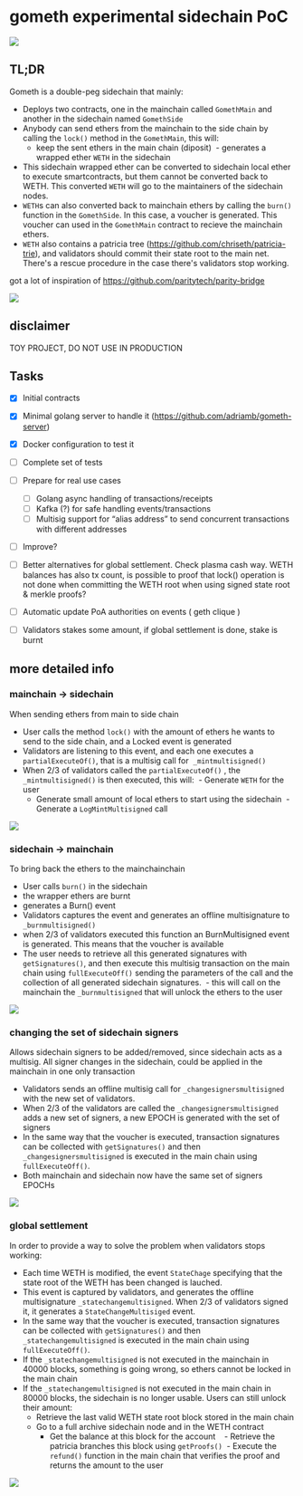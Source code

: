 # gometh experimental sidechain PoC

![](./res/gometh.png)

## TL;DR

Gometh is a double-peg sidechain that mainly:

- Deploys two contracts, one in the mainchain called `GomethMain` and another in the sidechain named `GomethSide`
- Anybody can send ethers from the mainchain to the side chain by calling the `lock()` method in the `GomethMain`, this will:
  - keep the sent ethers in the main chain (diposit)
  - generates a wrapped ether `WETH` in the sidechain
- This sidechain wrapped ether can be converted to sidechain local ether to execute smartcontracts, but them cannot be converted back to WETH. This converted `WETH` will go to the maintainers of the sidechain nodes.
- `WETH`s can also converted back to mainchain ethers by calling the `burn()` function in the `GomethSide`. In this case, a voucher is generated. This voucher can used in the `GomethMain` contract to recieve the mainchain ethers.
- `WETH` also contains a patricia tree (https://github.com/chriseth/patricia-trie), and validators should commit their state root to the main net. There's a rescue procedure in the case there's validators stop working.

got a lot of inspiration of https://github.com/paritytech/parity-bridge

![](./res/schema.png)

## disclaimer

TOY PROJECT, DO NOT USE IN PRODUCTION

## Tasks

- [x] Initial contracts
- [x] Minimal golang server to handle it (https://github.com/adriamb/gometh-server)
- [x] Docker configuration to test it
- [ ] Complete set of tests 
- [ ] Prepare for real use cases
  - [ ] Golang async handling of transactions/receipts
  - [ ] Kafka (?) for safe handling events/transactions
  - [ ] Multisig support for “alias address” to send concurrent transactions with different addresses
- [ ] Improve?
 - [ ] Better alternatives for global settlement. Check plasma cash way. WETH balances has also tx count, is possible to proof that lock() operation is not done when committing the WETH root when using signed state root & merkle proofs?
 - [ ] Automatic update PoA authorities on events ( geth clique )
 - [ ] Validators stakes some amount, if global settlement is done, stake is burnt
 

## more detailed info

### mainchain -> sidechain 

When sending ethers from main to side chain

- User calls the method `lock()` with the amount of ethers he wants to send to the side chain, and a Locked event is generated
- Validators are listening to this event, and each one executes a `partialExecuteOf()`, that is a multisig call for  `_mintmultisigned()`
- When 2/3 of validators called the `partialExecuteOf()` , the `_mintmultisigned()` is then executed, this will:
  - Generate `WETH` for the user
  - Generate small amount of local ethers to start using the sidechain
  - Generate a `LogMintMultisigned` call

![](./res/main-to-side.png)


### sidechain -> mainchain 

To bring back the ethers to the mainchainchain

- User calls `burn()` in the sidechain
 - the wrapper ethers are burnt
 - generates a Burn() event
- Validators captures the event and generates an offline multisignature to `_burnmultisigned()`
 - when 2/3 of validators executed this function an BurnMultisigned event is generated. This means that the voucher is available
- The user needs to retrieve all this generated signatures with `getSignatures()`, and then execute this multisig transaction on the main chain using `fullExecuteOff()` sending the parameters of the call and the collection of all generated sidechain signatures.
  - this will call on the mainchain the `_burnmultisigned` that will unlock the ethers to the user

![](./res/side-to-main.png)  
  
### changing the set of sidechain signers

Allows sidechain signers to be added/removed, since sidechain acts as a multisig. All signer changes in the sidechain, could be applied in the mainchain in one only transaction

- Validators sends an offline multisig call for `_changesignersmultisigned` with the new set of validators.
- When 2/3 of the validators are called the `_changesignersmultisigned` adds a new set of signers, a new EPOCH is generated with the set of signers
- In the same way that the voucher is executed, transaction signatures can be collected with `getSignatures()` and then `_changesignersmultisigned` is executed in the main chain using `fullExecuteOff()`.
- Both mainchain and sidechain now have the same set of signers EPOCHs

![](./res/sync-signers.png)

### global settlement

In order to provide a way to solve the problem when validators stops working:

- Each time WETH is modified, the event `StateChage` specifying that the state root of the WETH has been changed is lauched.
- This event is captured by validators, and generates the offline multisignature `_statechangemultisigned`. When 2/3 of validators signed it, it generates a `StateChangeMultisiged` event.
-  In the same way that the voucher is executed, transaction signatures can be collected with `getSignatures()` and then `_statechangemultisigned` is executed in the main chain using `fullExecuteOff()`.
- If the `_statechangemultisigned` is not executed in the mainchain in 40000 blocks, something is going wrong, so ethers cannot be locked in the main chain
- If the `_statechangemultisigned` is not executed in the main chain in 80000 blocks, the sidechain is no longer usable. Users can still unlock their amount:
  - Retrieve the last valid WETH state root block stored in the main chain
  - Go to a full archive sidechain node and in the WETH contract
    - Get the balance at this block for the account
    - Retrieve the patricia branches this block using `getProofs()`
  - Execute the `refund()` function in the main chain that verifies the proof and returns the amount to the user
  
![](./res/rescue.png)
  
